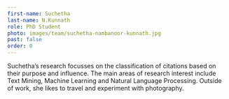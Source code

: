 ```yaml
---
first-name: Suchetha
last-name: N.Kunnath
role: PhD Student
photo: images/team/suchetha-nambanoor-kunnath.jpg
past: false
order: 0
---
```

Suchetha’s research focusses on the classification of citations based on their
purpose and influence. The main areas of research interest include Text
Mining, Machine Learning and Natural Language Processing. Outside of work,
she likes to travel and experiment with photography.

